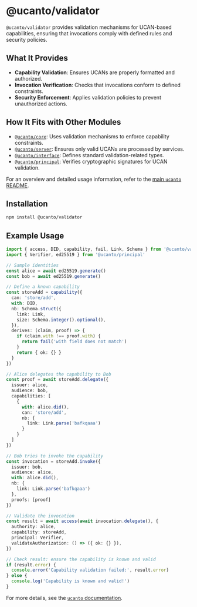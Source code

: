 # @ucanto/validator

`@ucanto/validator` provides validation mechanisms for UCAN-based capabilities, ensuring that invocations comply with defined rules and security policies.

## What It Provides
- **Capability Validation**: Ensures UCANs are properly formatted and authorized.
- **Invocation Verification**: Checks that invocations conform to defined constraints.
- **Security Enforcement**: Applies validation policies to prevent unauthorized actions.

## How It Fits with Other Modules
- [`@ucanto/core`](../core/README.md): Uses validation mechanisms to enforce capability constraints.
- [`@ucanto/server`](../server/README.md): Ensures only valid UCANs are processed by services.
- [`@ucanto/interface`](../interface/README.md): Defines standard validation-related types.
- [`@ucanto/principal`](../principal/README.md): Verifies cryptographic signatures for UCAN validation.

For an overview and detailed usage information, refer to the [main `ucanto` README](../../Readme.md).

## Installation
```sh
npm install @ucanto/validator
```

## Example Usage
```ts
import { access, DID, capability, fail, Link, Schema } from '@ucanto/validator'
import { Verifier, ed25519 } from '@ucanto/principal'

// Sample identities
const alice = await ed25519.generate()
const bob = await ed25519.generate()

// Define a known capability
const storeAdd = capability({
  can: 'store/add',
  with: DID,
  nb: Schema.struct({
    link: Link,
    size: Schema.integer().optional(),
  }),
  derives: (claim, proof) => {
    if (claim.with !== proof.with) {
      return fail('with field does not match')
    }
    return { ok: {} }
  }
})

// Alice delegates the capability to Bob
const proof = await storeAdd.delegate({
  issuer: alice,
  audience: bob,
  capabilities: [
    {
      with: alice.did(),
      can: 'store/add',
      nb: {
        link: Link.parse('bafkqaaa')
      }
    }
  ]
})

// Bob tries to invoke the capability
const invocation = storeAdd.invoke({
  issuer: bob,
  audience: alice,
  with: alice.did(),
  nb: {
    link: Link.parse('bafkqaaa')
  },
  proofs: [proof]
})

// Validate the invocation
const result = await access(await invocation.delegate(), {
  authority: alice,
  capability: storeAdd,
  principal: Verifier,
  validateAuthorization: () => ({ ok: {} }),
})

// Check result: ensure the capability is known and valid
if (result.error) {
  console.error('Capability validation failed:', result.error)
} else {
  console.log('Capability is known and valid!')
}
```

For more details, see the [`ucanto` documentation](https://github.com/storacha/ucanto).